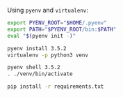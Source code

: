 Using `pyenv` and `virtualenv`:

```bash
export PYENV_ROOT="$HOME/.pyenv"
export PATH="$PYENV_ROOT/bin:$PATH"
eval "$(pyenv init -)"

pyenv install 3.5.2
virtualenv -p python3 venv

pyenv shell 3.5.2
. ./venv/bin/activate

pip install -r requirements.txt
```
